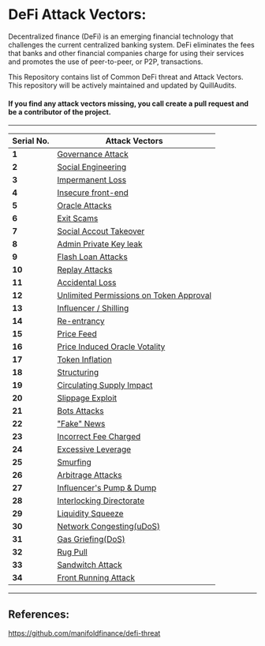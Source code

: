 # DeFi Attack Vectors:

Decentralized finance (DeFi) is an emerging financial technology that challenges the current centralized banking system. DeFi eliminates the fees that banks and other financial companies charge for using their services and promotes the use of peer-to-peer, or P2P, transactions.

This Repository contains list of Common DeFi threat and Attack Vectors. This repository will be actively maintained and updated by QuillAudits.

#### If you find any attack vectors missing, you call create a pull request and be a contributor of the project.


---
Serial No. | Attack Vectors
--- | ---
**1** | [Governance Attack](data/1.md)
**2** | [Social Engineering](data/2.md)
**3** | [Impermanent Loss](data/3.md)
**4** | [Insecure front-end](data/4.md)
**5** | [Oracle Attacks](data/5.md)
**6** | [Exit Scams](data/6.md)
**7** | [Social Accout Takeover](data/7.md)
**8** | [Admin Private Key leak](data/8.md)
**9** | [Flash Loan Attacks](data/9.md)
**10** | [Replay Attacks](data/10.md)
**11** | [Accidental Loss](data/11.md)
**12** | [Unlimited Permissions on Token Approval](data/12.md)
**13** | [Influencer / Shilling](data/13.md)
**14** | [Re-entrancy](data/14.md)
**15** | [Price Feed](data/15.md)
**16** | [Price Induced Oracle Votality](data/16.md)
**17** | [Token Inflation](data/17.md)
**18** | [Structuring](data/18.md)
**19** | [Circulating Supply Impact](data/19.md)
**20** | [Slippage Exploit](data/20.md)
**21** | [Bots Attacks](data/21.md)
**22** | ["Fake" News](data/22.md)
**23** | [Incorrect Fee Charged](data/23.md)
**24** | [Excessive Leverage](data/24.md)
**25** | [Smurfing](data/25.md)
**26** | [Arbitrage Attacks](data/26.md)
**27** | [Influencer's Pump & Dump](data/27.md)
**28** | [Interlocking Directorate](data/28.md)
**29** | [Liquidity Squeeze](data/29.md)
**30** | [Network Congesting(uDoS)](data/30.md)
**31** | [Gas Griefing(DoS)](data/31.md)
**32** | [Rug Pull](data/32.md)
**33** | [Sandwitch Attack](data/33.md)
**34** | [Front Running Attack](data/34.md)

-----

## References:
https://github.com/manifoldfinance/defi-threat
